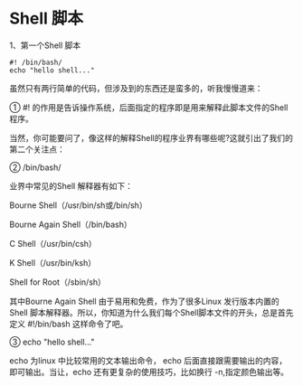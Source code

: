 # Shell 脚本
1、第一个Shell 脚本

    #! /bin/bash/
    echo "hello shell..."
    
虽然只有两行简单的代码，但涉及到的东西还是蛮多的，听我慢慢道来：

① #! 的作用是告诉操作系统，后面指定的程序即是用来解释此脚本文件的Shell程序。

当然，你可能要问了，像这样的解释Shell的程序业界有哪些呢?这就引出了我们的第二个关注点：

② /bin/bash/

业界中常见的Shell 解释器有如下：

Bourne Shell（/usr/bin/sh或/bin/sh）

Bourne Again Shell（/bin/bash）

C Shell（/usr/bin/csh）

K Shell（/usr/bin/ksh）

Shell for Root（/sbin/sh）

其中Bourne Again Shell 由于易用和免费，作为了很多Linux 发行版本内置的Shell 脚本解释器。所以，你知道为什么我们每个Shell脚本文件的开头，总是首先定义
\#!/bin/bash  这样命令了吧。

③ echo "hello shell..." 

echo 为linux 中比较常用的文本输出命令， echo 后面直接跟需要输出的内容，即可输出。当让，echo 还有更复杂的使用技巧，比如换行 -n,指定颜色输出等。